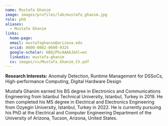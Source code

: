 ```yaml
---
name: Mustafa Ghanim
image: images/profiles/lab/mustafa_ghanim.jpg
role: phd
aliases:
  - Mustafa Ghanim
links:
  home-page: 
  email: mustafaghanim@arizona.edu
  orcid: 0000-0002-0690-9325
  google-scholar: H8QjPhcAAAAJ&hl=en
  linkedin: mustafa-ghanim
  cv: images/cv/Mustafa_Ghanim_CV.pdf
---
```


**Research Interests:** Anomaly Detection, Runtime Management for DSSoCs, High-performance Computing, Digital Hardware Design

Mustafa Ghanim earned his BS degree in Electronics and Communications Engineering from Istanbul Technical University, Istanbul, Turkey in 2019. He then completed his MS degree in Electrical and Electronics Engineering from Ozyegin University, Istanbul, Turkey in 2022. He is currently pursuing his PhD at the Electrical and Computer Engineering Department of the University of Arizona, Tucson, Arizona, United States.